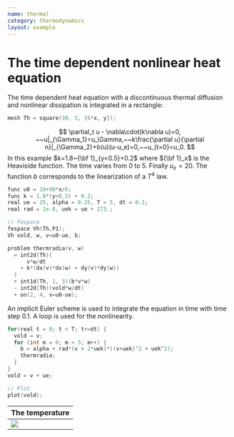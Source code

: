 ```yaml
---
name: thermal
category: thermodynamics
layout: example
---
```


# The time dependent nonlinear heat equation

The time dependent heat equation  with a discontinuous thermal diffusion and nonlinear dissipation is integrated in a rectangle:
~~~c++
mesh Th = square(30, 5, [6*x, y]);
~~~
$$
\partial_t u - \nabla\cdot(k\nabla u)=0, ~~u|_{\Gamma_1}=u_\Gamma,~~k\frac{\partial u}{\partial n}|_{\Gamma_2}+b(u)(u-u_e)=0,~~u_{t=0}=u_0.
$$
In this example $k=1.8~{\bf 1}_{y<0.5}+0.2$ where ${\bf 1}_x$ is the Heaviside function.  The time varies from 0 to 5. Finally $u_e=20$.  The function $b$ corresponds to the linearization of a $T^4$ law.
~~~c++
func u0 = 10+90*x/6;
func k = 1.8*(y<0.5) + 0.2;
real ue = 25, alpha = 0.25, T = 5, dt = 0.1;
real rad = 1e-8, uek = ue + 273.;

// Fespace
fespace Vh(Th,P1);
Vh vold, w, v=u0-ue, b;

problem thermradia(v, w)
  = int2d(Th)(
      v*w/dt
    + k*(dx(v)*dx(w) + dy(v)*dy(w))
  )
  + int1d(Th, 1, 3)(b*v*w)
  - int2d(Th)(vold*w/dt)
  + on(2, 4, v=u0-ue);
~~~
An implicit Euler scheme is used to integrate the equation in time with time step 0.1. A loop is used for the nonlinearity.
~~~c++
for(real t = 0; t < T; t+=dt) {
  vold = v;
  for (int m = 0; m < 5; m++) {
    b = alpha + rad*(v + 2*uek)*((v+uek)^2 + uek^2);
    thermradia;
  }
}
vold = v + ue;

// Plot
plot(vold);
~~~

| The temperature   |
| ----------------- |
| ![][_solution]    |

[_solution]: https://raw.githubusercontent.com/phtournier/ffmdtest/refs/heads/main/md/figures/thermic/solution.png

